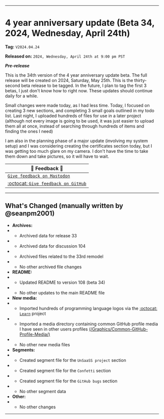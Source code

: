 
***

# 4 year anniversary update (Beta 34, 2024, Wednesday, April 24th)

**Tag:** `V2024.04.24`

**Released on:** `2024, Wednesday, April 24th at 9:00 pm PST`

***Pre-release***

This is the 34th version of the 4 year anniversary update beta. The full release will be created on 2024, Saturday, May 25th. This is the thirty-second beta release to be tagged. In the future, I plan to tag the first 3 betas, I just don't know how to right now. These updates should continue daily for a while.

Small changes were made today, as I had less time. Today, I focused on creating 3 new sections, and completing 3 small goals outlined in my todo list. Last night, I uploaded hundreds of files for use in a later project (although not every image is going to be used, it was just easier to upload them all at once, instead of searching through hundreds of items and finding the ones I need) 

I am also in the planning phase of a major update (involving my system setup) and I was considering creating the certificates section today, but I was getting too much glare on my camera. I don't have the time to take them down and take pictures, so it will have to wait.

| 📣️ Feedback 💬️ |
|---|
| [`Give feedback on Mastodon`](https://techhub.social/deck/@seanpm2001/112237731368032617) |
| [:octocat: `Give feedback on GitHub`](https://github.com/seanpm2001/seanpm2001/discussions/105/) |

---

## What's Changed (manually written by @seanpm2001)

- **Archives:**
- - Archived data for release 33
- - Archived data for discussion 104
- - Archived files related to the 33rd remodel
- - No other archived file changes
- **README:**
- - Updated README to version 108 (beta 34)
- - No other updates to the main README file
- **New media:**
- - Imported hundreds of programming language logos via the [:octocat: `Learn`](https://github.com/seanpm2001/Learn/) project
- - Imported a media directory containing common GitHub profile media I have seen in other users profiles [(/Graphics/Common-GitHub-Profile-Media/)](/Graphics/Common-GitHub-Profile-Media/)
- - No other new media files
- **Segments:**
- - Created segment file for the `UnSaaSS project` section
- - Created segment file for the `Confetti` section
- - Created segment file for the `GitHub bugs` section
- - No other segment data
- **Other:**
- - No other changes

***

